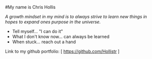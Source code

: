 #My name is Chris Hollis

*A growth mindset in my mind is to always strive to learn new things in hopes to expand ones purpose in the universe.*

* Tell myself... "I can do it"
* What I don't know now... can always be learned
* When stuck... reach out a hand

Link to my github portfolio: [ https://github.com/Hollistr ]
